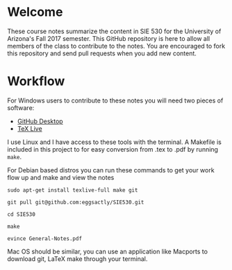 # Welcome
These course notes summarize the content in SIE 530 for the University of Arizona's Fall 2017 semester. This GitHub repository is here to allow all members of the class to contribute to the notes. You are encouraged to fork this repository and send pull requests when you add new content. 

# Workflow
For Windows users to contribute to these notes you will need two pieces of software:
* [GitHub Desktop](https://desktop.github.com/)
* [TeX Live](http://www.tug.org/texlive/)

I use Linux and I have access to these tools with the terminal. A Makefile is included in this project to for easy conversion from .tex to .pdf by running `make`. 

For Debian based distros you can run these commands to get your work flow up and make and view the notes

`sudo apt-get install texlive-full make git`

`git pull git@github.com:eggsactly/SIE530.git`

`cd SIE530`

`make`

`evince General-Notes.pdf`

Mac OS should be similar, you can use an application like Macports to download git, LaTeX make through your terminal.
